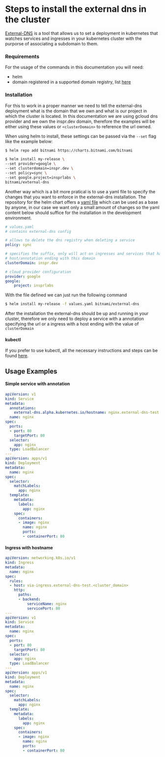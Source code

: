
# Steps to install the external dns in the cluster

[External-DNS](https://github.com/kubernetes-sigs/external-dns) is a tool that
allows us to set a deployment in kubernetes that watches services and ingresses
in your kubernetes cluster with the purporse of associating a subdomain to them.

### Requirements

For the usage of the commands in this documentation you will need:
- helm
- domain registered in a supported domain registry, list [here](https://github.com/kubernetes-sigs/external-dns#roadmap)


### Installation

For this to work in a proper manner we need to tell the external-dns deployment
what is the domain that we own and what is our project in which the cluster is
located. In this documentation we are using gcloud dns provider and we own the
inspr.dev domain, therefore the examples will be either using these values or
`<clusterDomain>` to reference the url owned.


When using helm to install, these settings can be passed via the `--set` flag
like the example below:

```bash
$ helm repo add bitnami https://charts.bitnami.com/bitnami

$ helm install my-release \
--set provider=google \
--set clusterdomain=inspr.dev \
--set policy=sync \
--set google.project=insprlabs \
bitnami/external-dns
```

Another way which is a bit more pratical is to use a yaml file to specify the
changes that you want to enforce in the external-dns installation. The
repository for the helm chart offers a [yaml
file](https://github.com/bitnami/charts/blob/master/bitnami/external-dns/values.yaml)
which can be used as a base by anyone, in our case we want only a small amount
of changes so the yaml content below should suffice for the installation in the
development environment.


```yaml
# values.yaml
# contains external-dns config

# allows to delete the dns registry when deleting a service
policy: sync 

# specifies the suffix, only will act on ingresses and services that have their
# host/annotation ending with this domain
clusterDomain: inspr.dev

# cloud provider configuration
provider: google
google: 
    project: insprlabs
```

With the file defined we can just run the following command
```bash
$ helm install my-release -f values.yaml bitnami/external-dns
```


After the installation the external-dns should be up and running in your
cluster, therefore we only need to deploy a service with a annotation specifying
the url or a ingress with a host ending with the value of `clusterDomain`

#### kubectl

If you prefer to use kubectl, all the necessary instructions and steps can be
found
[here](https://github.com/kubernetes-sigs/external-dns/tree/master/docs/tutorials).

## Usage Examples

#### Simple service with annotation
```yaml
apiVersion: v1
kind: Service
metadata:
  annotations:
    external-dns.alpha.kubernetes.io/hostname: nginx.external-dns-test.<cluster_domain>
  name: nginx
spec:
  ports:
  - port: 80
    targetPort: 80
  selector:
    app: nginx
  type: LoadBalancer
---
apiVersion: apps/v1
kind: Deployment
metadata:
  name: nginx
spec:
  selector:
    matchLabels:
      app: nginx
  template:
    metadata:
      labels:
        app: nginx
    spec:
      containers:
      - image: nginx
        name: nginx
        ports:
        - containerPort: 80
```
#### Ingress with hostname
```yaml
apiVersion: networking.k8s.io/v1
kind: Ingress
metadata:
  name: nginx
spec:
  rules:
  - host: via-ingress.external-dns-test.<cluster_domain>
    http:
      paths:
      - backend:
          serviceName: nginx
          servicePort: 80
---
apiVersion: v1
kind: Service
metadata:
  name: nginx
spec:
  ports:
  - port: 80
    targetPort: 80
  selector:
    app: nginx
  type: LoadBalancer
---
apiVersion: apps/v1
kind: Deployment
metadata:
  name: nginx
spec:
  selector:
    matchLabels:
      app: nginx
  template:
    metadata:
      labels:
        app: nginx
    spec:
      containers:
      - image: nginx
        name: nginx
        ports:
        - containerPort: 80
```


